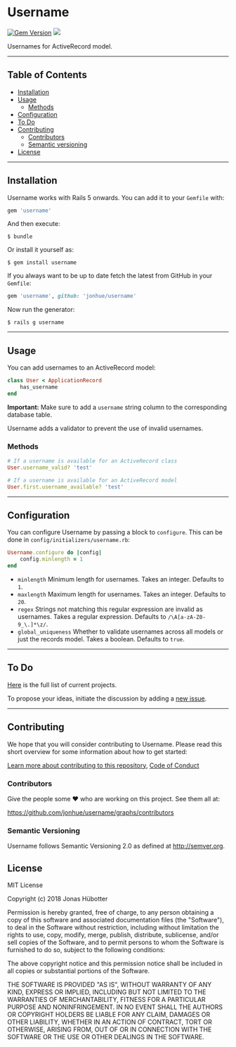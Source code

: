 # Username

[![Gem Version](https://badge.fury.io/rb/username.svg)](https://badge.fury.io/rb/username) <img src="https://travis-ci.org/jonhue/username.svg?branch=master" />

Usernames for ActiveRecord model.

---

## Table of Contents

* [Installation](#installation)
* [Usage](#usage)
    * [Methods](#methods)
* [Configuration](#configuration)
* [To Do](#to-do)
* [Contributing](#contributing)
    * [Contributors](#contributors)
    * [Semantic versioning](#semantic-versioning)
* [License](#license)

---

## Installation

Username works with Rails 5 onwards. You can add it to your `Gemfile` with:

```ruby
gem 'username'
```

And then execute:

    $ bundle

Or install it yourself as:

    $ gem install username

If you always want to be up to date fetch the latest from GitHub in your `Gemfile`:

```ruby
gem 'username', github: 'jonhue/username'
```

Now run the generator:

    $ rails g username

---

## Usage

You can add usernames to an ActiveRecord model:

```ruby
class User < ApplicationRecord
    has_username
end
```

**Important:** Make sure to add a `username` string column to the corresponding database table.

Username adds a validator to prevent the use of invalid usernames.

### Methods

```ruby
# If a username is available for an ActiveRecord class
User.username_valid? 'test'

# If a username is available for an ActiveRecord model
User.first.username_available? 'test'
```

---

## Configuration

You can configure Username by passing a block to `configure`. This can be done in `config/initializers/username.rb`:

```ruby
Username.configure do |config|
    config.minlength = 1
end
```

* `minlength` Minimum length for usernames. Takes an integer. Defaults to `1`.
* `maxlength` Maximum length for usernames. Takes an integer. Defaults to `20`.
* `regex` Strings not matching this regular expression are invalid as usernames. Takes a regular expression. Defaults to `/\A[a-zA-Z0-9_\.]*\z/`.
* `global_uniqueness` Whether to validate usernames across all models or just the records model. Takes a boolean. Defaults to `true`.

---

## To Do

[Here](https://github.com/jonhue/username/projects/1) is the full list of current projects.

To propose your ideas, initiate the discussion by adding a [new issue](https://github.com/jonhue/username/issues/new).

---

## Contributing

We hope that you will consider contributing to Username. Please read this short overview for some information about how to get started:

[Learn more about contributing to this repository](CONTRIBUTING.md), [Code of Conduct](CODE_OF_CONDUCT.md)

### Contributors

Give the people some :heart: who are working on this project. See them all at:

https://github.com/jonhue/username/graphs/contributors

### Semantic Versioning

Username follows Semantic Versioning 2.0 as defined at http://semver.org.

## License

MIT License

Copyright (c) 2018 Jonas Hübotter

Permission is hereby granted, free of charge, to any person obtaining a copy
of this software and associated documentation files (the "Software"), to deal
in the Software without restriction, including without limitation the rights
to use, copy, modify, merge, publish, distribute, sublicense, and/or sell
copies of the Software, and to permit persons to whom the Software is
furnished to do so, subject to the following conditions:

The above copyright notice and this permission notice shall be included in all
copies or substantial portions of the Software.

THE SOFTWARE IS PROVIDED "AS IS", WITHOUT WARRANTY OF ANY KIND, EXPRESS OR
IMPLIED, INCLUDING BUT NOT LIMITED TO THE WARRANTIES OF MERCHANTABILITY,
FITNESS FOR A PARTICULAR PURPOSE AND NONINFRINGEMENT. IN NO EVENT SHALL THE
AUTHORS OR COPYRIGHT HOLDERS BE LIABLE FOR ANY CLAIM, DAMAGES OR OTHER
LIABILITY, WHETHER IN AN ACTION OF CONTRACT, TORT OR OTHERWISE, ARISING FROM,
OUT OF OR IN CONNECTION WITH THE SOFTWARE OR THE USE OR OTHER DEALINGS IN THE
SOFTWARE.
